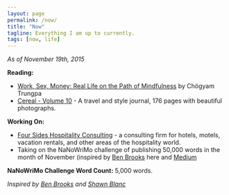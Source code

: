 ```yaml
---
layout: page
permalink: /now/
title: "Now"
tagline: Everything I am up to currently.
tags: [now, life]
---
```

 
 *As of November 19th, 2015*
 
 **Reading:**
 
 - [Work, Sex, Money: Real Life on the Path of Mindfulness](http://www.amazon.com/gp/product/1590305965/ref=as_li_tl?ie=UTF8&camp=1789&creative=390957&creativeASIN=1590305965&linkCode=as2&tag=four0b-20&linkId=M2NFCLSJ3UR3R23Z "Work, Sex, Money") by Chögyam Trungpa
 - [Cereal - Volume 10](http://www.amazon.com/gp/product/B01663QDO6/ref=as_li_tl?ie=UTF8&camp=1789&creative=390957&creativeASIN=B01663QDO6&linkCode=as2&tag=four0b-20&linkId=CLDTCJIXCLM4OMY6 "Cereal - Volume 10") - A travel and style journal, 176 pages with beautiful photographs.
 
 **Working On:** 
 
 - [Four Sides Hospitality Consulting](http://www.foursidesconsulting.com "Four Sides Hospitality Consulting") - a consulting firm for hotels, motels, vacation rentals, and other areas of the hospitality world. 
 - Taking on the NaNoWriMo challenge of publishing 50,000 words in the month of November (inspired by [Ben Brooks](https://brooksreview.net/2015/11/fifty-thousand/ "Fifty Thousand") here and [Medium](https://medium.com/@four_sides "Medium")

**NaNoWriMo Challenge Word Count:** 5,000 words. 

*Inspired by [Ben Brooks](http://www.brooksreview.net/now "Ben Brooks") and [Shawn Blanc](https://shawnblanc.net/now/ "Shawn Blanc")*

 
 


